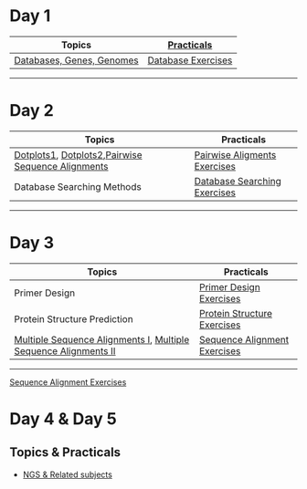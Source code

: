 # Day 1

Topics | [Practicals](https://github.com/GTPB/ELB18F/blob/master/Presentations/Notes_on-Practical_Instruction_Structure.pdf) |
----- | -----|
[Databases, Genes, Genomes](https://github.com/GTPB/ELB18F/blob/master/Presentations/00-Databases_Genes_Genomes.pptx) | [Database Exercises](https://github.com/GTPB/ELB18F/blob/master/Presentations/01-Databases_Practical.pdf) |

-----

# Day 2

Topics | Practicals |
----- | -----|
[Dotplots1](https://github.com/GTPB/ELB18F/blob/master/Presentations/dotplots.pptx), [Dotplots2](https://github.com/GTPB/ELB18F/blob/master/Presentations/DotPlots.mp4.7z),[Pairwise Sequence Alignments](https://github.com/GTPB/ELB18F/blob/master/Presentations/Pairwise_Sequence_Alignment.ppt) | [Pairwise Aligments Exercises](https://github.com/GTPB/ELB18F/blob/master/Presentations/02-Pairwise_Alignment_Practical.pdf) |
Database Searching Methods | [Database Searching Exercises](https://github.com/GTPB/ELB18F/blob/master/Presentations/03-Database_Searching_Practical.pdf)|

-----

# Day 3

Topics | Practicals |
----- | -----|
Primer Design | [Primer Design Exercises](https://github.com/GTPB/ELB18F/blob/master/Presentations/04-Primer_Design_Practical.pdf)|
Protein Structure Prediction | [Protein Structure Exercises](https://github.com/GTPB/ELB18F/blob/master/Presentations/05-Structure_Prediction_Practical.pdf) |
[Multiple Sequence Alignments I](https://github.com/GTPB/ELB18F/blob/master/Presentations/dynamic_programming.ppt), [Multiple Sequence Alignments II](https://github.com/GTPB/ELB18F/blob/master/Presentations/multalign.ppt) | [Sequence Alignment Exercises](https://github.com/GTPB/ELB18F/blob/master/Presentations/06-Multiple_Sequence_Alignment.pdf)|

-----

<a href="https://github.com/GTPB/ELB18F/blob/master/Presentations/06-Multiple_Sequence_Alignment.pdf" download target="_blank">Sequence Alignment Exercises</a>


# Day 4 & Day 5

## Topics & Practicals
- [NGS & Related subjects](https://github.com/GTPB/ELB18F/blob/master/NGS.md)
